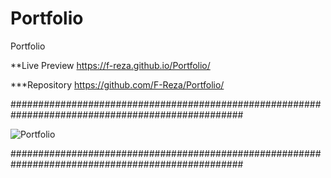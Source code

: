 # Portfolio
Portfolio

**Live Preview https://f-reza.github.io/Portfolio/

***Repository https://github.com/F-Reza/Portfolio/

##################################################################################################

![Portfolio](https://user-images.githubusercontent.com/75982069/114276982-ed095000-9a4a-11eb-886e-53c86e957fb1.gif)

##################################################################################################
